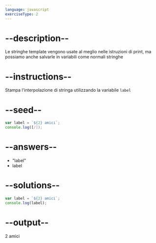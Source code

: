 ```yaml
---
language: javascript
exerciseType: 2
---
```


# --description--

Le stringhe template vengono usate al meglio nelle istruzioni di print, ma possiamo anche salvarle in variabili come normali stringhe

# --instructions--

Stampa l'interpolazione di stringa utilizzando la variabile `label`

# --seed--

```javascript
var label = `${2} amici`;
console.log([/]);
```

# --answers--

- "label"
- label

# --solutions--

```javascript
var label = `${2} amici`;
console.log(label);
```

# --output--

2 amici
